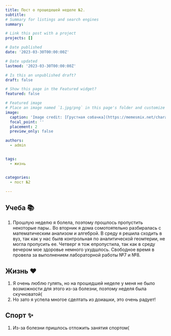 ```yaml
---
title: Пост о прошедешей неделе №2.
subtitle: 
# Summary for listings and search engines
summary:

# Link this post with a project
projects: []

# Date published
date: '2023-03-30T00:00:00Z'

# Date updated
lastmod: '2023-03-30T00:00:00Z'

# Is this an unpublished draft?
draft: false

# Show this page in the Featured widget?
featured: false

# Featured image
# Place an image named `1.jpg/png` in this page's folder and customize its options here.
image:
  caption: 'Image credit: [Грустная собачка](https://memesmix.net/character/grustnaya-sobaka-smotrit-v-okno)'
  focal_point: ''
  placement: 2
  preview_only: false

authors:
  - admin


tags:
  - жизнь


categories:
  - пост №2

---
```




## Учеба 📚 

1. Прошлую неделю я болела, поэтому прошлось пропустить некоторые пары.. Во вторник я дома сомотоятельно разбиралась с математическим анализом и алгеброй. В среду я решила сходить в вуз, так как у нас былв контрольная по аналитической геомтерии, не могла пропусить ее. Четверг я тож епропустила, так как в среду вечером мое здоровье немного ухудшлось. Свободное время в провела за выполнением лабораторной работы №7 и №8. 

## Жизнь ❤️

1. Я очень люблю гулять, но на прошедшей неделе у меня не было возможности для этого из-за болезни, поэтому неделя была скучноватой( 
2. Но зато я успела многое сделтать из доиашки, это очень радует!

## Спорт ✨

1. Из-за болезни пришлось отложить занятия спортом(






